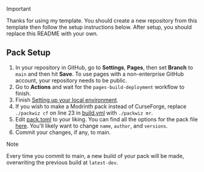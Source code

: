 > [!IMPORTANT]
> Thanks for using my template. You should create a new repository from this template then follow the setup instructions below. After setup, you should replace this README with your own.

## Pack Setup
1. In your repository in GitHub, go to **Settings**, **Pages**, then set **Branch** to `main` and then hit **Save**. To use pages with a non-enterprise GitHub account, your repository needs to be public.
2. Go to **Actions** and wait for the `pages-build-deployment` workflow to finish.
3. Finish [Setting up your local environment](CONTRIBUTING.md#setting-up-your-local-environment).
4. If you wish to make a Modrinth pack instead of CurseForge, replace `./packwiz cf` on line 23 in [build.yml](.github/workflows/build.yml) with `./packwiz mr`.
5. Edit [pack.toml](pack.toml) to your liking. You can find all the options for the pack file [here](https://packwiz.infra.link/reference/pack-format/pack-toml/). You'll likely want to change `name`, `author`, and `versions`.
6. Commit your changes, if any, to main.

> [!NOTE]
> Every time you commit to main, a new build of your pack will be made, overwriting the previous build at `latest-dev`.
